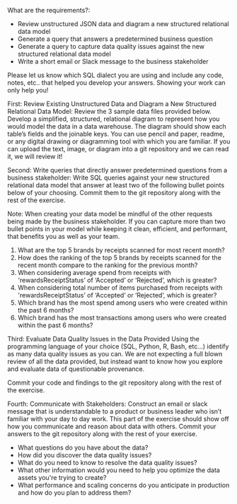 What are the requirements?:
- Review unstructured JSON data and diagram a new structured relational data model
- Generate a query that answers a predetermined business question
- Generate a query to capture data quality issues against the new structured relational data model
- Write a short email or Slack message to the business stakeholder

Please let us know which SQL dialect you are using and include any code, notes, etc.. that helped you develop your answers. Showing your work can only help you!

First: Review Existing Unstructured Data and Diagram a New Structured Relational Data Model:
Review the 3 sample data files provided below. Develop a simplified, structured, relational diagram to represent how you would model the data in a data warehouse. The diagram should show each table’s fields and the joinable keys. You can use pencil and paper, readme, or any digital drawing or diagramming tool with which you are familiar. If you can upload the text, image, or diagram into a git repository and we can read it, we will review it!

Second: Write queries that directly answer predetermined questions from a business stakeholder:
Write SQL queries against your new structured relational data model that answer at least two of the following bullet points below of your choosing. Commit them to the git repository along with the rest of the exercise.

Note: When creating your data model be mindful of the other requests being made by the business stakeholder. If you can capture more than two bullet points in your model while keeping it clean, efficient, and performant, that benefits you as well as your team.

1. What are the top 5 brands by receipts scanned for most recent month?
2. How does the ranking of the top 5 brands by receipts scanned for the recent month compare to the ranking for the previous month?
3. When considering average spend from receipts with 'rewardsReceiptStatus’ of ‘Accepted’ or ‘Rejected’, which is greater?
4. When considering total number of items purchased from receipts with 'rewardsReceiptStatus’ of ‘Accepted’ or ‘Rejected’, which is greater?
5. Which brand has the most spend among users who were created within the past 6 months?
6. Which brand has the most transactions among users who were created within the past 6 months?

Third: Evaluate Data Quality Issues in the Data Provided
Using the programming language of your choice (SQL, Python, R, Bash, etc...) identify as many data quality issues as you can. We are not expecting a full blown review of all the data provided, but instead want to know how you explore and evaluate data of questionable provenance.

Commit your code and findings to the git repository along with the rest of the exercise.

Fourth: Communicate with Stakeholders:
Construct an email or slack message that is understandable to a product or business leader who isn’t familiar with your day to day work. This part of the exercise should show off how you communicate and reason about data with others. Commit your answers to the git repository along with the rest of your exercise.

- What questions do you have about the data?
- How did you discover the data quality issues?
- What do you need to know to resolve the data quality issues?
- What other information would you need to help you optimize the data assets you're trying to create?
- What performance and scaling concerns do you anticipate in production and how do you plan to address them?
